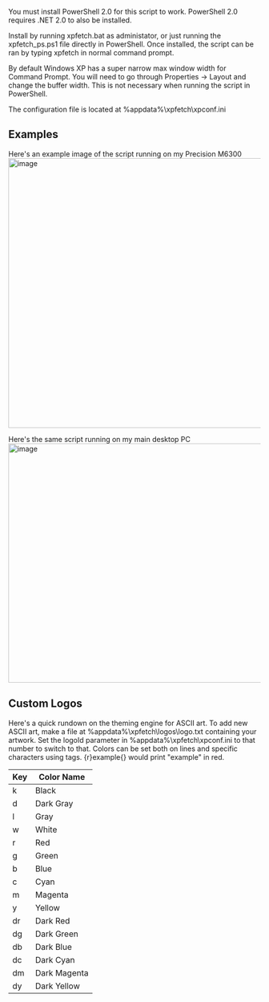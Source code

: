 You must install PowerShell 2.0 for this script to work. PowerShell 2.0 requires .NET 2.0 to also be installed.

Install by running xpfetch.bat as administator, or just running the xpfetch_ps.ps1 file directly in PowerShell. Once installed, the script can be ran by typing xpfetch in normal command prompt.

By default Windows XP has a super narrow max window width for Command Prompt. You will need to go through Properties -> Layout and change the buffer width. This is not necessary when running the script in PowerShell.

The configuration file is located at %appdata%\xpfetch\xpconf.ini

## Examples
Here's an example image of the script running on my Precision M6300
<img width="1060" height="538" alt="image" src="https://github.com/user-attachments/assets/203a0a36-e2e6-44cd-8d3a-4cb93dfc4014" />


Here's the same script running on my main desktop PC
<img width="960" height="477" alt="image" src="https://github.com/user-attachments/assets/86d245ae-0c8f-4953-90a1-5eab894ad50c" />


## Custom Logos
Here's a quick rundown on the theming engine for ASCII art. To add new ASCII art,  make a file at %appdata%\xpfetch\logos\logo<number>.txt containing your artwork. Set the logoId parameter in %appdata%\xpfetch\xpconf.ini to that number to switch to that. Colors can be set both on lines and specific characters using tags. {r}example{} would print "example"  in red. 

| Key  | Color Name    |
|------|--------------|
| k    | Black         | 
| d    | Dark Gray     |
| l    | Gray          | 
| w    | White         | 
| r    | Red           | 
| g    | Green         | 
| b    | Blue          | 
| c    | Cyan          | 
| m    | Magenta       |
| y    | Yellow        | 
| dr   | Dark Red      | 
| dg   | Dark Green    | 
| db   | Dark Blue     |
| dc   | Dark Cyan     |
| dm   | Dark Magenta  |
| dy   | Dark Yellow   |

